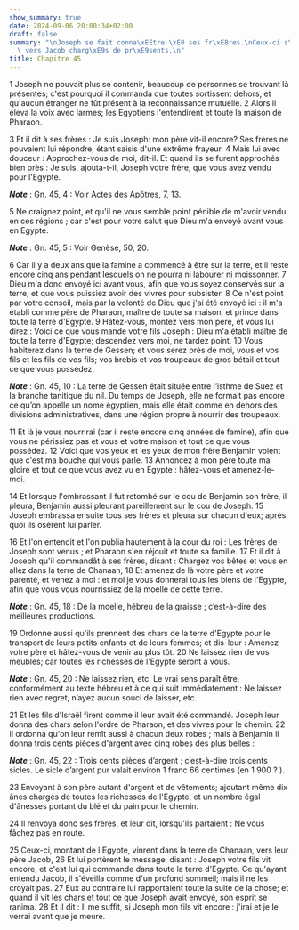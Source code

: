 ```yaml
---
show_summary: true
date: 2024-09-06 20:00:34+02:00
draft: false
summary: "\nJoseph se fait conna\xEEtre \xE0 ses fr\xE8res.\nCeux-ci s\u2019en retournent\
  \ vers Jacob charg\xE9s de pr\xE9sents.\n"
title: Chapitre 45
---
```





1 Joseph ne pouvait plus se contenir, beaucoup de personnes se trouvant là présentes; c'est pourquoi il commanda que toutes sortissent dehors, et qu'aucun étranger ne fût présent à la reconnaissance mutuelle. 2 Alors il éleva la voix avec larmes; les Egyptiens l'entendirent et toute la maison de Pharaon.


3 Et il dit à ses frères : Je suis Joseph: mon père vit-il encore? Ses frères ne pouvaient lui répondre, étant saisis d'une extrême frayeur. 4 Mais lui avec douceur : Approchez-vous de moi, dit-il. Et quand ils se furent approchés bien près : Je suis, ajouta-t-il, Joseph votre frère, que vous avez vendu pour l'Egypte.

***Note*** :  Gn. 45, 4 : Voir Actes des Apôtres, 7, 13.

5 Ne craignez point, et qu'il ne vous semble point pénible de m'avoir vendu en ces régions ; car c'est pour votre salut que Dieu m'a envoyé avant vous en Egypte.

***Note*** :  Gn. 45, 5 : Voir Genèse, 50, 20.

6 Car il y a deux ans que la famine a commencé à être sur la terre, et il reste encore cinq ans pendant lesquels on ne pourra ni labourer ni moissonner. 7 Dieu m'a donc envoyé ici avant vous, afin que vous soyez conservés sur la terre, et que vous puissiez avoir des vivres pour subsister. 8 Ce n'est point par votre conseil, mais par la volonté de Dieu que j'ai été envoyé ici : il m'a établi comme père de Pharaon, maître de toute sa maison, et prince dans toute la terre d'Egypte. 9 Hâtez-vous, montez vers mon père, et vous lui direz : Voici ce que vous mande votre fils Joseph : Dieu m'a établi maître de toute la terre d'Egypte; descendez vers moi, ne tardez point. 10 Vous habiterez dans la terre de Gessen; et vous serez près de moi, vous et vos fils et les fils de vos fils; vos brebis et vos troupeaux de gros bétail et tout ce que vous possédez.

***Note*** :  Gn. 45, 10 : La terre de Gessen était située entre l’isthme de Suez et la branche tanitique du nil. Du temps de Joseph, elle ne formait pas encore ce qu’on appelle un nome égyptien, mais elle était comme en dehors des divisions administratives, dans une région propre à nourrir des troupeaux.

11 Et là je vous nourrirai (car il reste encore cinq années de famine), afin que vous ne périssiez pas et vous et votre maison et tout ce que vous possédez. 12 Voici que vos yeux et les yeux de mon frère Benjamin voient que c'est ma bouche qui vous parle. 13 Annoncez à mon père toute ma gloire et tout ce que vous avez vu en Egypte : hâtez-vous et amenez-le-moi.


14 Et lorsque l'embrassant il fut retombé sur le cou de Benjamin son frère, il pleura, Benjamin aussi pleurant pareillement sur le cou de Joseph. 15 Joseph embrassa ensuite tous ses frères et pleura sur chacun d'eux; après quoi ils osèrent lui parler.


16 Et l'on entendit et l'on publia hautement à la cour du roi : Les frères de Joseph sont venus ; et Pharaon s'en réjouit et toute sa famille. 17 Et il dit à Joseph qu'il commandât à ses frères, disant : Chargez vos bêtes et vous en allez dans la terre de Chanaan; 18 Et amenez de là votre père et votre parenté, et venez à moi : et moi je vous donnerai tous les biens de l'Egypte, afin que vous vous nourrissiez de la moelle de cette terre.

***Note*** :  Gn. 45, 18 : De la moelle, hébreu de la graisse ; c’est-à-dire des meilleures productions.

19 Ordonne aussi qu'ils prennent des chars de la terre d'Egypte pour le transport de leurs petits enfants et de leurs femmes; et dis-leur : Amenez votre père et hâtez-vous de venir au plus tôt. 20 Ne laissez rien de vos meubles; car toutes les richesses de l'Egypte seront à vous.

***Note*** :  Gn. 45, 20 : Ne laissez rien, etc. Le vrai sens paraît être, conformément au texte hébreu et à ce qui suit immédiatement : Ne laissez rien avec regret, n’ayez aucun souci de laisser, etc.


21 Et les fils d'Israël firent comme il leur avait été commandé. Joseph leur donna des chars selon l'ordre de Pharaon, et des vivres pour le chemin. 22 Il ordonna qu'on leur remît aussi à chacun deux robes ; mais à Benjamin il donna trois cents pièces d'argent avec cinq robes des plus belles :

***Note*** :  Gn. 45, 22 : Trois cents pièces d’argent ; c’est-à-dire trois cents sicles. Le sicle d’argent pur valait environ 1 franc 66 centimes (en 1 900 ? ).

23 Envoyant à son père autant d'argent et de vêtements; ajoutant même dix ânes chargés de toutes les richesses de l'Egypte, et un nombre égal d'ânesses portant du blé et du pain pour le chemin.

24 Il renvoya donc ses frères, et leur dit, lorsqu'ils partaient : Ne vous fâchez pas en route.


25 Ceux-ci, montant de l'Egypte, vinrent dans la terre de Chanaan, vers leur père Jacob, 26 Et lui portèrent le message, disant : Joseph votre fils vit encore, et c'est lui qui commande dans toute la terre d'Egypte. Ce qu'ayant entendu Jacob, il s'éveilla comme d'un profond sommeil; mais il ne les croyait pas. 27 Eux au contraire lui rapportaient toute la suite de la chose; et quand il vit les chars et tout ce que Joseph avait envoyé, son esprit se ranima. 28 Et il dit : Il me suffit, si Joseph mon fils vit encore : j'irai et je le verrai avant que je meure.

